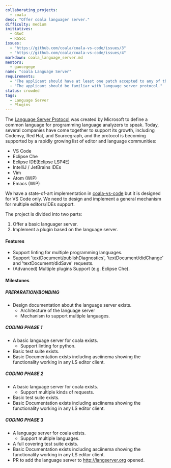 ```yaml
---
collaborating_projects:
  - coala
desc: "Offer coala languager server."
difficulty: medium
initiatives:
  - GSoC
  - RGSoC
issues:
  - "https://github.com/coala/coala-vs-code/issues/3"
  - "https://github.com/coala/coala-vs-code/issues/4"
markdown: coala_language_server.md
mentors:
  - gaocegege
name: "coala Language Server"
requirements:
  - "The applicant should have at least one patch accepted to any of the coala repositories."
  - "The applicant should be familiar with language server protocol."
status: crowded
tags:
  - Language Server
  - Plugins
---
```


The [Language Server Protocol](https://langserver.org/) was created by Microsoft
to define a common language for programming language analyzers to speak.
Today, several companies have come together to support its growth, including
Codenvy, Red Hat, and Sourcegraph, and the protocol is becoming supported by
a rapidly growing list of editor and language communities:

- VS Code
- Eclipse Che
- Eclipse IDE(Eclipse LSP4E)
- IntelliJ / JetBrains IDEs
- Vim
- Atom (WIP)
- Emacs (WIP)

We have a state-of-art implementation in
[coala-vs-code](https://github.com/coala/coala-vs-code) but it is designed
for VS Code only. We need to design and implement a general mechanism for
multiple editors/IDEs support.

The project is divided into two parts:

1. Offer a basic languager server.
2. Implement a plugin based on the language server.

#### Features

- Support linting for multiple programming languages.
- Support 'textDocument/publishDiagnostics', 'textDocument/didChange' and 'textDocument/didSave' requests.
- (Advanced) Multiple plugins Support (e.g. Eclipse Che).

#### Milestones

##### PREPARATION/BONDING

- Design documentation about the language server exists.
  - Architecture of the language server
  - Mechanism to support multiple languages.

##### CODING PHASE 1

- A basic language server for coala exists.
  - Support linting for python.
- Basic test suite exists.
- Basic Documentation exists including asciinema showing the
  functionality working in any LS editor client.

##### CODING PHASE 2

- A basic language server for coala exists.
  - Support multiple kinds of requests.
- Basic test suite exists.
- Basic Documentation exists including asciinema showing the
  functionality working in any LS editor client.

##### CODING PHASE 3

- A language server for coala exists.
  - Support multiple languages.
- A full covering test suite exists.
- Basic Documentation exists including asciinema showing the
  functionality working in any LS editor client.
- PR to add the language server to http://langserver.org opened.
